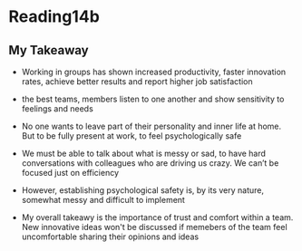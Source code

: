# Reading14b #

## My Takeaway ##

- Working in groups has shown increased productivity, faster innovation rates, achieve better results and report higher job satisfaction

- the best teams, members listen to one another and show sensitivity to feelings and needs

- No one wants to leave part of their personality and inner life at home. But to be fully present at work, to feel psychologically safe

- We must be able to talk about what is messy or sad, to have hard conversations with colleagues who are driving us crazy. We can’t be focused just on efficiency

- However, establishing psychological safety is, by its very nature, somewhat messy and difficult to implement

- My overall takeawy is the importance of trust and comfort within a team. New innovative ideas won't be discussed if memebers of the team feel uncomfortable sharing their opinions and ideas

